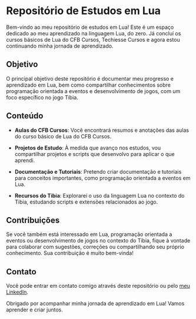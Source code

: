 
# Repositório de Estudos em Lua

Bem-vindo ao meu repositório de estudos em Lua! Este é um espaço dedicado ao meu aprendizado na linguagem Lua, do zero. Já concluí os cursos básicos de Lua do CFB Cursos, Techiesse Cursos e agora estou continuando minha jornada de aprendizado.

## Objetivo

O principal objetivo deste repositório é documentar meu progresso e aprendizado em Lua, bem como compartilhar conhecimentos sobre programação orientada a eventos e desenvolvimento de jogos, com um foco específico no jogo Tibia.

## Conteúdo

- **Aulas do CFB Cursos**: Você encontrará resumos e anotações das aulas do curso básico de Lua do CFB Cursos.

- **Projetos de Estudo**: À medida que avanço nos estudos, vou compartilhar projetos e scripts que desenvolvo para aplicar o que aprendi.

- **Documentação e Tutoriais**: Pretendo criar documentação e tutoriais para conceitos importantes, como programação orientada a eventos em Lua.

- **Recursos do Tibia**: Explorarei o uso da linguagem Lua no contexto do Tibia, estudando scripts e extensões relacionados ao jogo.

## Contribuições

Se você também está interessado em Lua, programação orientada a eventos ou desenvolvimento de jogos no contexto do Tibia, fique à vontade para colaborar com sugestões, correções ou compartilhando seu próprio conhecimento. Sua contribuição é muito bem-vinda!

## Contato

Você pode entrar em contato comigo através deste repositório ou pelo [meu LinkedIn](https://www.linkedin.com/in/richzago/).

Obrigado por acompanhar minha jornada de aprendizado em Lua! Vamos aprender e criar juntos.
